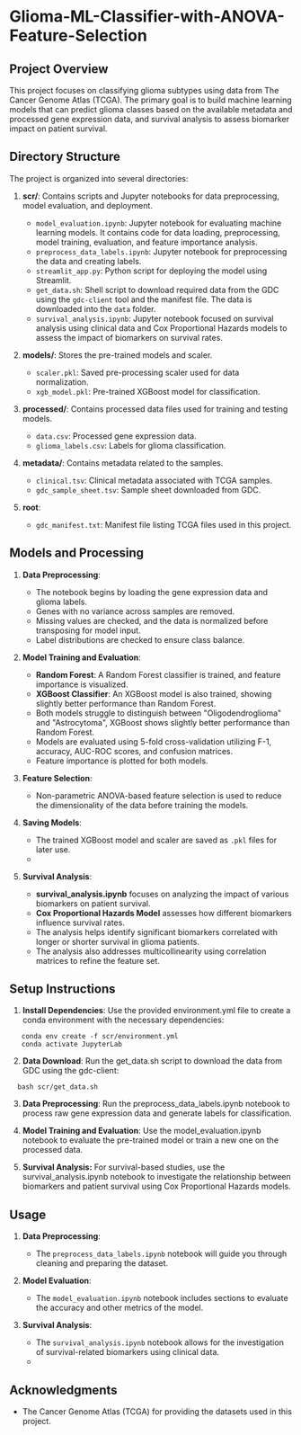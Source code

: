 # Glioma-ML-Classifier-with-ANOVA-Feature-Selection

## Project Overview

This project focuses on classifying glioma subtypes using data from The Cancer Genome Atlas (TCGA). The primary goal is to build machine learning models that can predict glioma classes based on the available metadata and processed gene expression data, and survival analysis to assess biomarker impact on patient survival.

## Directory Structure

The project is organized into several directories:

1. **scr/**: Contains scripts and Jupyter notebooks for data preprocessing, model evaluation, and deployment.
   - `model_evaluation.ipynb`: Jupyter notebook for evaluating machine learning models. It contains code for data loading, preprocessing, model training, evaluation, and feature importance analysis.
   - `preprocess_data_labels.ipynb`: Jupyter notebook for preprocessing the data and creating labels.
   - `streamlit_app.py`: Python script for deploying the model using Streamlit.
   - `get_data.sh`: Shell script to download required data from the GDC using the `gdc-client` tool and the manifest file. The data is downloaded into the `data` folder.
   - `survival_analysis.ipynb`: Jupyter notebook focused on survival analysis using clinical data and Cox Proportional Hazards models to assess the impact of biomarkers on survival rates.
2. **models/**: Stores the pre-trained models and scaler.
   - `scaler.pkl`: Saved pre-processing scaler used for data normalization.
   - `xgb_model.pkl`: Pre-trained XGBoost model for classification.

3. **processed/**: Contains processed data files used for training and testing models.
   - `data.csv`: Processed gene expression data.
   - `glioma_labels.csv`: Labels for glioma classification.

4. **metadata/**: Contains metadata related to the samples.
   - `clinical.tsv`: Clinical metadata associated with TCGA samples.
   - `gdc_sample_sheet.tsv`: Sample sheet downloaded from GDC.

5. **root**:
   - `gdc_manifest.txt`: Manifest file listing TCGA files used in this project.

## Models and Processing

1. **Data Preprocessing**:
   - The notebook begins by loading the gene expression data and glioma labels.
   - Genes with no variance across samples are removed.
   - Missing values are checked, and the data is normalized before transposing for model input.
   - Label distributions are checked to ensure class balance.

2. **Model Training and Evaluation**:
   - **Random Forest**: A Random Forest classifier is trained, and feature importance is visualized.
   - **XGBoost Classifier**: An XGBoost model is also trained, showing slightly better performance than Random Forest.
   -  Both models struggle to distinguish between "Oligodendroglioma" and "Astrocytoma", XGBoost shows slightly better performance than Random Forest.
   - Models are evaluated using 5-fold cross-validation utilizing F-1, accuracy, AUC-ROC scores, and confusion matrices.
   - Feature importance is plotted for both models.

3. **Feature Selection**:
   - Non-parametric ANOVA-based feature selection is used to reduce the dimensionality of the data before training the models.

4. **Saving Models**:
   - The trained XGBoost model and scaler are saved as `.pkl` files for later use.
   - 
5. **Survival Analysis**:
   - **survival_analysis.ipynb** focuses on analyzing the impact of various biomarkers on patient survival.
   - **Cox Proportional Hazards Model** assesses how different biomarkers influence survival rates.
   - The analysis helps identify significant biomarkers correlated with longer or shorter survival in glioma patients.
   - The analysis also addresses multicollinearity using correlation matrices to refine the feature set.

## Setup Instructions

1. **Install Dependencies**: Use the provided environment.yml file to create a conda environment with the necessary dependencies:
```   
   conda env create -f scr/environment.yml
   conda activate JupyterLab
```

2. **Data Download**: Run the get_data.sh script to download the data from GDC using the gdc-client:
 ```  
   bash scr/get_data.sh
```

3. **Data Preprocessing**: Run the preprocess_data_labels.ipynb notebook to process raw gene expression data and generate labels for classification.

4. **Model Training and Evaluation**: Use the model_evaluation.ipynb notebook to evaluate the pre-trained model or train a new one on the processed data.

5. **Survival Analysis:** For survival-based studies, use the survival_analysis.ipynb notebook to investigate the relationship between biomarkers and patient survival using Cox Proportional Hazards models.
   
## Usage

1. **Data Preprocessing**:
   - The `preprocess_data_labels.ipynb` notebook will guide you through cleaning and preparing the dataset.

2. **Model Evaluation**:
   - The `model_evaluation.ipynb` notebook includes sections to evaluate the accuracy and other metrics of the model.

3. **Survival Analysis**:
   - The `survival_analysis.ipynb` notebook allows for the investigation of survival-related biomarkers using clinical data.
   - 
## Acknowledgments

- The Cancer Genome Atlas (TCGA) for providing the datasets used in this project.
